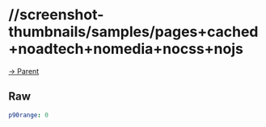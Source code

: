
# //screenshot-thumbnails/samples/pages+cached+noadtech+nomedia+nocss+nojs

[→ Parent](../..)


## Raw


```yaml
p90range: 0

```

